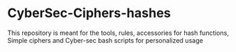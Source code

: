 # CyberSec-Ciphers-hashes
This repository is meant for the tools, rules, accessories for hash functions, Simple ciphers and Cyber-sec bash scripts for personalized usage

